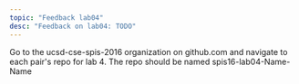 ```yaml
---
topic: "Feedback lab04"
desc: "Feedback on lab04: TODO"
---
```


Go to the ucsd-cse-spis-2016 organization on github.com and navigate to each pair's repo for lab 4. The repo should be named spis16-lab04-Name-Name
